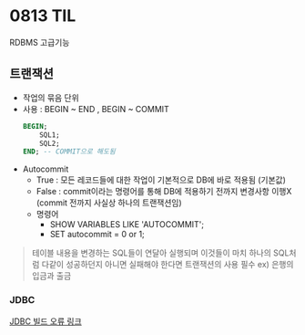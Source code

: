 # 0813 TIL

RDBMS 고급기능

## 트랜잭션
- 작업의 묶음 단위
- 사용 : BEGIN ~ END , BEGIN ~ COMMIT 
    ```SQL
    BEGIN;
        SQL1;
        SQL2;
    END; -- COMMIT으로 해도됨
    ```
- Autocommit 
    - True  : 
    모든 레코드들에 대한 작업이 기본적으로 DB에 바로 적용됨 (기본값)
    - False :
    commit이라는 명령어를 통해 DB에 적용하기 전까지 변경사항 이행X
    (commit 전까지 사실상 하나의 트랜잭션임)
    - 명령어
        - SHOW VARIABLES LIKE 'AUTOCOMMIT';
        - SET autocommit = 0 or 1; 
>테이블 내용을 변경하는 SQL들이 연달아 실행되며 이것들이 마치 하나의 SQL처럼 다같이 성공하던지 아니면 실패해야 한다면 트랜잭션의 사용 필수 ex) 은행의 입금과 출금



### JDBC 

[JDBC 빌드 오류 링크](https://velog.io/@16min99/m1-mac-Intellj-JDBC-%EC%97%B0%EB%8F%99-%EC%98%A4%EB%A5%98)

